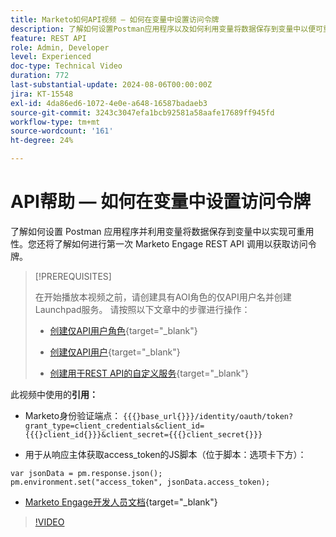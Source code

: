 ```yaml
---
title: Marketo如何API视频 — 如何在变量中设置访问令牌
description: 了解如何设置Postman应用程序以及如何利用变量将数据保存到变量中以便可重复使用。
feature: REST API
role: Admin, Developer
level: Experienced
doc-type: Technical Video
duration: 772
last-substantial-update: 2024-08-06T00:00:00Z
jira: KT-15548
exl-id: 4da86ed6-1072-4e0e-a648-16587badaeb3
source-git-commit: 3243c3047efa1bcb92581a58aafe17689ff945fd
workflow-type: tm+mt
source-wordcount: '161'
ht-degree: 24%

---
```


# API帮助 — 如何在变量中设置访问令牌

了解如何设置 Postman 应用程序并利用变量将数据保存到变量中以实现可重用性。您还将了解如何进行第一次 Marketo Engage REST API 调用以获取访问令牌。

>[!PREREQUISITES]
>
>在开始播放本视频之前，请创建具有AOI角色的仅API用户名并创建Launchpad服务。 请按照以下文章中的步骤进行操作：
>
>* [创建仅API用户角色](https://experienceleague.adobe.com/en/docs/marketo/using/product-docs/administration/users-and-roles/create-an-api-only-user-role){target="_blank"}
>
>* [创建仅API用户](https://experienceleague.adobe.com/en/docs/marketo/using/product-docs/administration/users-and-roles/create-an-api-only-user){target="_blank"}
>
>* [创建用于REST API的自定义服务](https://experienceleague.adobe.com/en/docs/marketo/using/product-docs/administration/additional-integrations/create-a-custom-service-for-use-with-rest-api){target="_blank"}

此视频中使用的&#x200B;**引用：**

* Marketo身份验证端点： `{{{}base_url{}}}/identity/oauth/token?grant_type=client_credentials&client_id={{{}client_id{}}}&client_secret={{{}client_secret{}}}`

* 用于从响应主体获取access_token的JS脚本（位于脚本：选项卡下方）：

```
var jsonData = pm.response.json();
pm.environment.set("access_token", jsonData.access_token);
```

* [Marketo Engage开发人员文档](https://experienceleague.adobe.com/en/docs/marketo-developer/marketo/rest/authentication){target="_blank"}

>[!VIDEO](https://video.tv.adobe.com/v/3429275/?learn=on)
